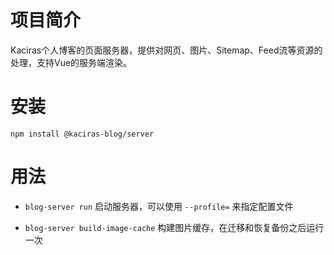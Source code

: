 # 项目简介

Kaciras个人博客的页面服务器，提供对网页、图片、Sitemap、Feed流等资源的处理，支持Vue的服务端渲染。

# 安装

```shell script
npm install @kaciras-blog/server
```

# 用法

* `blog-server run` 启动服务器，可以使用 `--profile=` 来指定配置文件

* `blog-server build-image-cache` 构建图片缓存，在迁移和恢复备份之后运行一次
